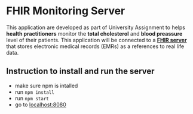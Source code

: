 # FHIR Monitoring Server
This application are developed as part of University Assignment to helps **health practitioners** monitor the **total cholesterol** and **blood preassure** level of their patients. This application will be connected to a [**FHIR server**](https://fhir.monash.edu/hapi-fhir-jpaserver/) that stores electronic medical records (EMRs) as a references to real life data.

## Instruction to install and run the server
* make sure npm is intalled
* run ```npm install```
* run ```npm start```
* go to [localhost:8080](http://localhost:8080)